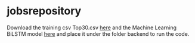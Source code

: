 # jobsrepository
Download the training csv Top30.csv [here](https://drive.google.com/file/d/1HN6I55KkYbIwap4R5KWaoBuqcFGft42U/view?usp=sharing) and the Machine Learning BiLSTM model [here](https://drive.google.com/file/d/1vYVzO5XTpOG1XfODs4Hh0lKlIbj8_rnp/view?usp=sharing) and place it under the folder backend to run the code.

